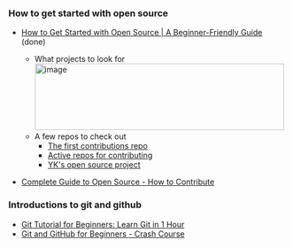 ### How to get started with open source
- [How to Get Started with Open Source | A Beginner-Friendly Guide](https://www.youtube.com/watch?v=MkaIrwOlP6Y) (done)
  - What projects to look for  
    <img src="https://github.com/jennie-jd/learning-notes/assets/52141333/f75c7b4c-2900-4b57-aeb6-235638c62c22" width="450" height="120" alt="image">
  - A few repos to check out
    - [The first contributions repo](https://github.com/firstcontributions/first-contributions)
    - [Active repos for contributing](https://github.com/csdojo-defaang/active-repos-for-contributing)
    - [YK's open source project](https://github.com/ykdojo/defaang)

- [Complete Guide to Open Source - How to Contribute](https://www.youtube.com/watch?v=yzeVMecydCE)

### Introductions to git and github
- [Git Tutorial for Beginners: Learn Git in 1 Hour](https://www.youtube.com/watch?v=8JJ101D3knE)
- [Git and GitHub for Beginners - Crash Course](https://www.youtube.com/watch?v=RGOj5yH7evk)
